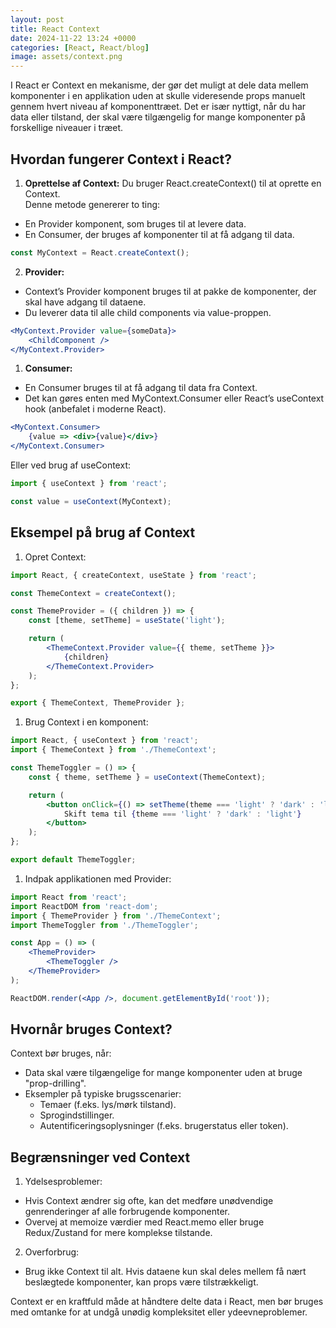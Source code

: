 ```yaml
---
layout: post
title: React Context
date: 2024-11-22 13:24 +0000
categories: [React, React/blog]
image: assets/context.png
---
```


I React er Context en mekanisme, der gør det muligt at dele data mellem komponenter i en applikation uden at skulle videresende props manuelt gennem hvert niveau af komponenttræet. Det er især nyttigt, når du har data eller tilstand, der skal være tilgængelig for mange komponenter på forskellige niveauer i træet.

## Hvordan fungerer Context i React?
1. **Oprettelse af Context:** Du bruger React.createContext() til at oprette en Context.  
Denne metode genererer to ting:

- En Provider komponent, som bruges til at levere data.
- En Consumer, der bruges af komponenter til at få adgang til data.
``` jsx
const MyContext = React.createContext();
```

2. **Provider:**

- Context’s Provider komponent bruges til at pakke de komponenter, der skal have adgang til dataene.
- Du leverer data til alle child components via value-proppen.  

``` jsx
<MyContext.Provider value={someData}>
    <ChildComponent />
</MyContext.Provider>
```

1. **Consumer:**

- En Consumer bruges til at få adgang til data fra Context.
- Det kan gøres enten med MyContext.Consumer eller React’s useContext hook (anbefalet i moderne React).

``` jsx
<MyContext.Consumer>
    {value => <div>{value}</div>}
</MyContext.Consumer>
```  

Eller ved brug af useContext:  

``` jsx
import { useContext } from 'react';

const value = useContext(MyContext);
```  

## Eksempel på brug af Context
1. Opret Context:  

``` jsx
import React, { createContext, useState } from 'react';

const ThemeContext = createContext();

const ThemeProvider = ({ children }) => {
    const [theme, setTheme] = useState('light');

    return (
        <ThemeContext.Provider value={{ theme, setTheme }}>
            {children}
        </ThemeContext.Provider>
    );
};

export { ThemeContext, ThemeProvider };
```  

1. Brug Context i en komponent:

``` jsx
import React, { useContext } from 'react';
import { ThemeContext } from './ThemeContext';

const ThemeToggler = () => {
    const { theme, setTheme } = useContext(ThemeContext);

    return (
        <button onClick={() => setTheme(theme === 'light' ? 'dark' : 'light')}>
            Skift tema til {theme === 'light' ? 'dark' : 'light'}
        </button>
    );
};

export default ThemeToggler;
```  

1. Indpak applikationen med Provider:

``` jsx
import React from 'react';
import ReactDOM from 'react-dom';
import { ThemeProvider } from './ThemeContext';
import ThemeToggler from './ThemeToggler';

const App = () => (
    <ThemeProvider>
        <ThemeToggler />
    </ThemeProvider>
);

ReactDOM.render(<App />, document.getElementById('root'));
```  

## Hvornår bruges Context?
Context bør bruges, når:

- Data skal være tilgængelige for mange komponenter uden at bruge "prop-drilling".
- Eksempler på typiske brugsscenarier:
  - Temaer (f.eks. lys/mørk tilstand).
  - Sprogindstillinger.
  - Autentificeringsoplysninger (f.eks. brugerstatus eller token).

## Begrænsninger ved Context
1. Ydelsesproblemer:

- Hvis Context ændrer sig ofte, kan det medføre unødvendige genrenderinger af alle forbrugende komponenter.
- Overvej at memoize værdier med React.memo eller bruge Redux/Zustand for mere komplekse tilstande.

2. Overforbrug:

- Brug ikke Context til alt. Hvis dataene kun skal deles mellem få nært beslægtede komponenter, kan props være tilstrækkeligt.

Context er en kraftfuld måde at håndtere delte data i React, men bør bruges med omtanke for at undgå unødig kompleksitet eller ydeevneproblemer.
